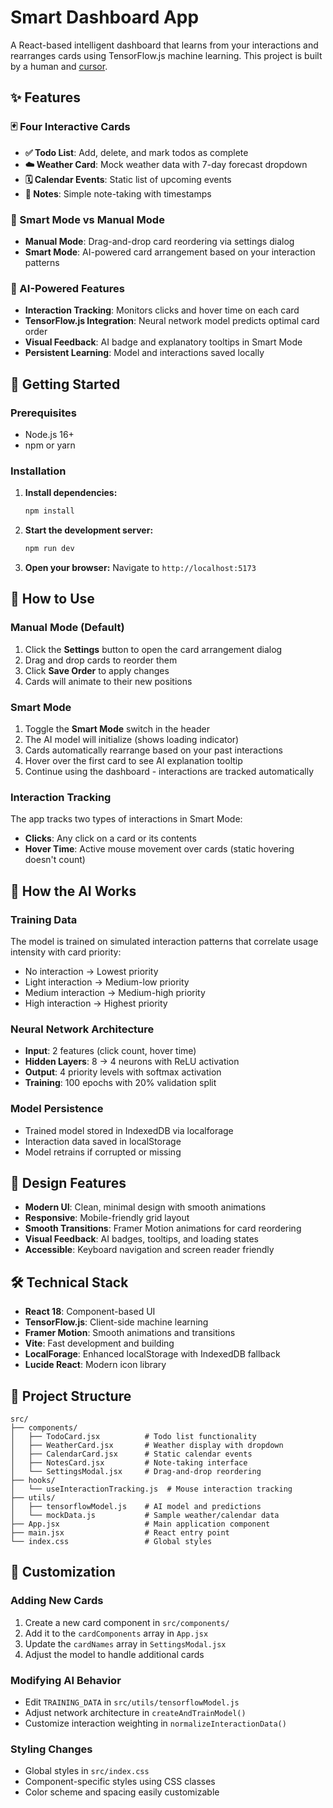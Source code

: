 # Smart Dashboard App

A React-based intelligent dashboard that learns from your interactions and rearranges cards using TensorFlow.js machine learning.
This project is built by a human and [cursor](https://www.cursor.com/).

## ✨ Features

### 🃏 Four Interactive Cards
- **✅ Todo List**: Add, delete, and mark todos as complete
- **☁️ Weather Card**: Mock weather data with 7-day forecast dropdown
- **🗓️ Calendar Events**: Static list of upcoming events
- **📝 Notes**: Simple note-taking with timestamps

### 🧠 Smart Mode vs Manual Mode
- **Manual Mode**: Drag-and-drop card reordering via settings dialog
- **Smart Mode**: AI-powered card arrangement based on your interaction patterns

### 🤖 AI-Powered Features
- **Interaction Tracking**: Monitors clicks and hover time on each card
- **TensorFlow.js Integration**: Neural network model predicts optimal card order
- **Visual Feedback**: AI badge and explanatory tooltips in Smart Mode
- **Persistent Learning**: Model and interactions saved locally

## 🚀 Getting Started

### Prerequisites
- Node.js 16+ 
- npm or yarn

### Installation

1. **Install dependencies:**
   ```bash
   npm install
   ```

2. **Start the development server:**
   ```bash
   npm run dev
   ```

3. **Open your browser:**
   Navigate to `http://localhost:5173`

## 🎯 How to Use

### Manual Mode (Default)
1. Click the **Settings** button to open the card arrangement dialog
2. Drag and drop cards to reorder them
3. Click **Save Order** to apply changes
4. Cards will animate to their new positions

### Smart Mode
1. Toggle the **Smart Mode** switch in the header
2. The AI model will initialize (shows loading indicator)
3. Cards automatically rearrange based on your past interactions
4. Hover over the first card to see AI explanation tooltip
5. Continue using the dashboard - interactions are tracked automatically

### Interaction Tracking
The app tracks two types of interactions in Smart Mode:
- **Clicks**: Any click on a card or its contents
- **Hover Time**: Active mouse movement over cards (static hovering doesn't count)

## 🧠 How the AI Works

### Training Data
The model is trained on simulated interaction patterns that correlate usage intensity with card priority:
- No interaction → Lowest priority
- Light interaction → Medium-low priority  
- Medium interaction → Medium-high priority
- High interaction → Highest priority

### Neural Network Architecture
- **Input**: 2 features (click count, hover time)
- **Hidden Layers**: 8 → 4 neurons with ReLU activation
- **Output**: 4 priority levels with softmax activation
- **Training**: 100 epochs with 20% validation split

### Model Persistence
- Trained model stored in IndexedDB via localforage
- Interaction data saved in localStorage
- Model retrains if corrupted or missing

## 🎨 Design Features

- **Modern UI**: Clean, minimal design with smooth animations
- **Responsive**: Mobile-friendly grid layout
- **Smooth Transitions**: Framer Motion animations for card reordering
- **Visual Feedback**: AI badges, tooltips, and loading states
- **Accessible**: Keyboard navigation and screen reader friendly

## 🛠️ Technical Stack

- **React 18**: Component-based UI
- **TensorFlow.js**: Client-side machine learning
- **Framer Motion**: Smooth animations and transitions
- **Vite**: Fast development and building
- **LocalForage**: Enhanced localStorage with IndexedDB fallback
- **Lucide React**: Modern icon library

## 📁 Project Structure

```
src/
├── components/
│   ├── TodoCard.jsx          # Todo list functionality
│   ├── WeatherCard.jsx       # Weather display with dropdown
│   ├── CalendarCard.jsx      # Static calendar events
│   ├── NotesCard.jsx         # Note-taking interface
│   └── SettingsModal.jsx     # Drag-and-drop reordering
├── hooks/
│   └── useInteractionTracking.js  # Mouse interaction tracking
├── utils/
│   ├── tensorflowModel.js    # AI model and predictions
│   └── mockData.js           # Sample weather/calendar data
├── App.jsx                   # Main application component
├── main.jsx                  # React entry point
└── index.css                 # Global styles
```

## 🔧 Customization

### Adding New Cards
1. Create a new card component in `src/components/`
2. Add it to the `cardComponents` array in `App.jsx`
3. Update the `cardNames` array in `SettingsModal.jsx`
4. Adjust the model to handle additional cards

### Modifying AI Behavior
- Edit `TRAINING_DATA` in `src/utils/tensorflowModel.js`
- Adjust network architecture in `createAndTrainModel()`
- Customize interaction weighting in `normalizeInteractionData()`

### Styling Changes
- Global styles in `src/index.css`
- Component-specific styles using CSS classes
- Color scheme and spacing easily customizable
